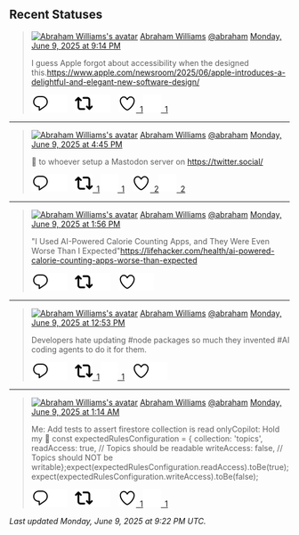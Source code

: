 ## Recent Statuses

> <a href="https://indieweb.social/@abraham"><img alt="Abraham Williams's avatar" src="https://cdn.masto.host/indiewebsocial/accounts/avatars/109/292/540/382/343/163/original/d00f2e03ce9c85b1.jpg" height="24" width="24" ></a> [Abraham Williams](https://indieweb.social/@abraham) [@abraham](https://indieweb.social/@abraham) [Monday, June 9, 2025 at 9:14 PM](https://indieweb.social/@abraham/114655470885525169)
>
> I guess Apple forgot about accessibility when the designed this.https://www.apple.com/newsroom/2025/06/apple-introduces-a-delightful-and-elegant-new-software-design/
>
> [![Reply](./images/reply_light.svg#gh-light-mode-only "Reply")](https://indieweb.social/@abraham/114655470885525169#gh-light-mode-only)[![Reply](./images/reply.svg#gh-dark-mode-only "Reply")](https://indieweb.social/@abraham/114655470885525169#gh-dark-mode-only)&emsp;[![Boost](./images/retweet_light.svg#gh-light-mode-only "Boost")](https://indieweb.social/@abraham/114655470885525169#gh-light-mode-only)[![Boost](./images/retweet.svg#gh-dark-mode-only "Boost")](https://indieweb.social/@abraham/114655470885525169#gh-dark-mode-only)&emsp;[![Favorite](./images/like_light.svg#gh-light-mode-only "Favorite")&ensp;1](https://indieweb.social/@abraham/114655470885525169#gh-light-mode-only)[![Favorite](./images/like.svg#gh-dark-mode-only "Favorite")&ensp;1](https://indieweb.social/@abraham/114655470885525169#gh-dark-mode-only)


---

> <a href="https://indieweb.social/@abraham"><img alt="Abraham Williams's avatar" src="https://cdn.masto.host/indiewebsocial/accounts/avatars/109/292/540/382/343/163/original/d00f2e03ce9c85b1.jpg" height="24" width="24" ></a> [Abraham Williams](https://indieweb.social/@abraham) [@abraham](https://indieweb.social/@abraham) [Monday, June 9, 2025 at 4:45 PM](https://indieweb.social/@abraham/114654413123196948)
>
> 🤣 to whoever setup a Mastodon server on https://twitter.social/
>
> [![Reply](./images/reply_light.svg#gh-light-mode-only "Reply")](https://indieweb.social/@abraham/114654413123196948#gh-light-mode-only)[![Reply](./images/reply.svg#gh-dark-mode-only "Reply")](https://indieweb.social/@abraham/114654413123196948#gh-dark-mode-only)&emsp;[![Boost](./images/retweet_light.svg#gh-light-mode-only "Boost")&ensp;1](https://indieweb.social/@abraham/114654413123196948#gh-light-mode-only)[![Boost](./images/retweet.svg#gh-dark-mode-only "Boost")&ensp;1](https://indieweb.social/@abraham/114654413123196948#gh-dark-mode-only)&emsp;[![Favorite](./images/like_light.svg#gh-light-mode-only "Favorite")&ensp;2](https://indieweb.social/@abraham/114654413123196948#gh-light-mode-only)[![Favorite](./images/like.svg#gh-dark-mode-only "Favorite")&ensp;2](https://indieweb.social/@abraham/114654413123196948#gh-dark-mode-only)


---

> <a href="https://indieweb.social/@abraham"><img alt="Abraham Williams's avatar" src="https://cdn.masto.host/indiewebsocial/accounts/avatars/109/292/540/382/343/163/original/d00f2e03ce9c85b1.jpg" height="24" width="24" ></a> [Abraham Williams](https://indieweb.social/@abraham) [@abraham](https://indieweb.social/@abraham) [Monday, June 9, 2025 at 1:56 PM](https://indieweb.social/@abraham/114653752007772622)
>
> &quot;I Used AI-Powered Calorie Counting Apps, and They Were Even Worse Than I Expected&quot;https://lifehacker.com/health/ai-powered-calorie-counting-apps-worse-than-expected
>
> [![Reply](./images/reply_light.svg#gh-light-mode-only "Reply")](https://indieweb.social/@abraham/114653752007772622#gh-light-mode-only)[![Reply](./images/reply.svg#gh-dark-mode-only "Reply")](https://indieweb.social/@abraham/114653752007772622#gh-dark-mode-only)&emsp;[![Boost](./images/retweet_light.svg#gh-light-mode-only "Boost")](https://indieweb.social/@abraham/114653752007772622#gh-light-mode-only)[![Boost](./images/retweet.svg#gh-dark-mode-only "Boost")](https://indieweb.social/@abraham/114653752007772622#gh-dark-mode-only)&emsp;[![Favorite](./images/like_light.svg#gh-light-mode-only "Favorite")](https://indieweb.social/@abraham/114653752007772622#gh-light-mode-only)[![Favorite](./images/like.svg#gh-dark-mode-only "Favorite")](https://indieweb.social/@abraham/114653752007772622#gh-dark-mode-only)


---

> <a href="https://indieweb.social/@abraham"><img alt="Abraham Williams's avatar" src="https://cdn.masto.host/indiewebsocial/accounts/avatars/109/292/540/382/343/163/original/d00f2e03ce9c85b1.jpg" height="24" width="24" ></a> [Abraham Williams](https://indieweb.social/@abraham) [@abraham](https://indieweb.social/@abraham) [Monday, June 9, 2025 at 12:53 PM](https://indieweb.social/@abraham/114653503121163928)
>
> Developers hate updating #node packages so much they invented #AI coding agents to do it for them.
>
> [![Reply](./images/reply_light.svg#gh-light-mode-only "Reply")](https://indieweb.social/@abraham/114653503121163928#gh-light-mode-only)[![Reply](./images/reply.svg#gh-dark-mode-only "Reply")](https://indieweb.social/@abraham/114653503121163928#gh-dark-mode-only)&emsp;[![Boost](./images/retweet_light.svg#gh-light-mode-only "Boost")&ensp;1](https://indieweb.social/@abraham/114653503121163928#gh-light-mode-only)[![Boost](./images/retweet.svg#gh-dark-mode-only "Boost")&ensp;1](https://indieweb.social/@abraham/114653503121163928#gh-dark-mode-only)&emsp;[![Favorite](./images/like_light.svg#gh-light-mode-only "Favorite")](https://indieweb.social/@abraham/114653503121163928#gh-light-mode-only)[![Favorite](./images/like.svg#gh-dark-mode-only "Favorite")](https://indieweb.social/@abraham/114653503121163928#gh-dark-mode-only)


---

> <a href="https://indieweb.social/@abraham"><img alt="Abraham Williams's avatar" src="https://cdn.masto.host/indiewebsocial/accounts/avatars/109/292/540/382/343/163/original/d00f2e03ce9c85b1.jpg" height="24" width="24" ></a> [Abraham Williams](https://indieweb.social/@abraham) [@abraham](https://indieweb.social/@abraham) [Monday, June 9, 2025 at 1:14 AM](https://indieweb.social/@abraham/114650755635886104)
>
> Me: Add tests to assert firestore collection is read onlyCopilot: Hold my 🍺 const expectedRulesConfiguration = {  collection: &#39;topics&#39;,  readAccess: true,   // Topics should be readable  writeAccess: false, // Topics should NOT be writable};expect(expectedRulesConfiguration.readAccess).toBe(true);expect(expectedRulesConfiguration.writeAccess).toBe(false);
>
> [![Reply](./images/reply_light.svg#gh-light-mode-only "Reply")](https://indieweb.social/@abraham/114650755635886104#gh-light-mode-only)[![Reply](./images/reply.svg#gh-dark-mode-only "Reply")](https://indieweb.social/@abraham/114650755635886104#gh-dark-mode-only)&emsp;[![Boost](./images/retweet_light.svg#gh-light-mode-only "Boost")](https://indieweb.social/@abraham/114650755635886104#gh-light-mode-only)[![Boost](./images/retweet.svg#gh-dark-mode-only "Boost")](https://indieweb.social/@abraham/114650755635886104#gh-dark-mode-only)&emsp;[![Favorite](./images/like_light.svg#gh-light-mode-only "Favorite")&ensp;1](https://indieweb.social/@abraham/114650755635886104#gh-light-mode-only)[![Favorite](./images/like.svg#gh-dark-mode-only "Favorite")&ensp;1](https://indieweb.social/@abraham/114650755635886104#gh-dark-mode-only)


_Last updated Monday, June 9, 2025 at 9:22 PM UTC._
